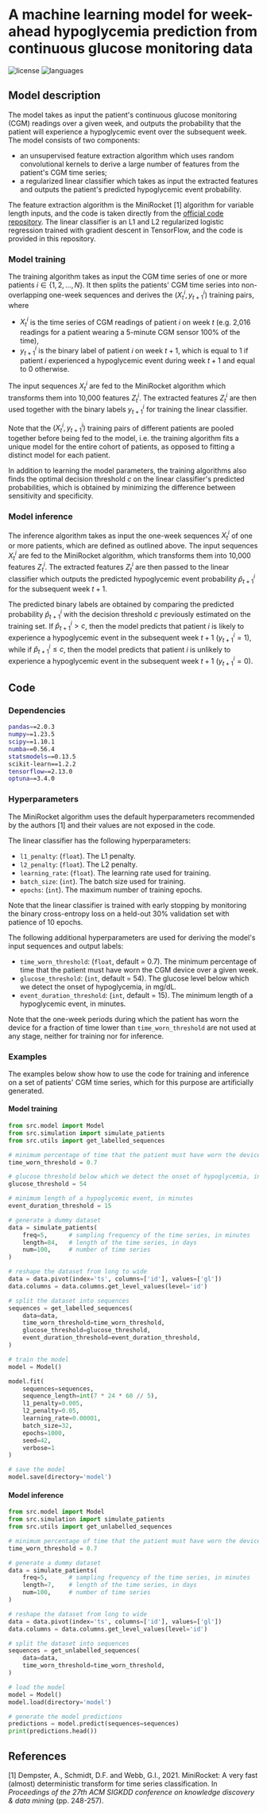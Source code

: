 # A machine learning model for week-ahead hypoglycemia prediction from continuous glucose monitoring data
![license](https://img.shields.io/github/license/flaviagiammarino/stanford-hypoglycemia-forecasting)
![languages](https://img.shields.io/github/languages/top/flaviagiammarino/stanford-hypoglycemia-forecasting)

## Model description
The model takes as input the patient's continuous glucose monitoring (CGM) readings over a given week, 
and outputs the probability that the patient will experience a hypoglycemic event over the subsequent week. 
The model consists of two components: 
- an unsupervised feature extraction algorithm which uses random convolutional kernels to derive a large number 
of features from the patient's CGM time series; 
- a regularized linear classifier which takes as input the extracted features and outputs 
the patient's predicted hypoglycemic event probability.

The feature extraction algorithm is the MiniRocket [1] algorithm for variable length inputs, 
and the code is taken directly from the [official code repository](https://github.com/angus924/minirocket). 
The linear classifier is an L1 and L2 regularized logistic regression trained with gradient descent in TensorFlow, 
and the code is provided in this repository.

### Model training
The training algorithm takes as input the CGM time series of one or more patients $`i \in \{1, 2, \ldots, N\}`$. 
It then splits the patients' CGM time series into non-overlapping one-week sequences and derives the $`(X^{i}_{t}, y^{i}_{t + 1})`$ training pairs, where

- $`X^{i}_{t}`$ is the time series of CGM readings of patient $`i`$ on week $`t`$ (e.g. 2,016 readings for a patient wearing a 5-minute CGM sensor 100% of the time),
- $`y^{i}_{t + 1}`$ is the binary label of patient $`i`$ on week $`t + 1`$, which is equal to 1 if patient $`i`$ experienced a hypoglycemic event during week $`t + 1`$ and equal to 0 otherwise. 

The input sequences $`X^{i}_{t}`$ are fed to the MiniRocket algorithm which transforms them into 10,000 features $`Z^{i}_{t}`$.
The extracted features $`Z^{i}_{t}`$ are then used together with the binary labels $`y^{i}_{t + 1}`$ for training the linear classifier.

Note that the $`(X^{i}_{t}, y^{i}_{t + 1})`$ training pairs of different patients are pooled together before being fed to the model, 
i.e. the training algorithm fits a unique model for the entire cohort of patients, as opposed to fitting a distinct model for each patient.

In addition to learning the model parameters, the training algorithms also finds the optimal decision threshold $`c`$ on the linear classifier's predicted probabilities, 
which is obtained by minimizing the difference between sensitivity and specificity. 

### Model inference
The inference algorithm takes as input the one-week sequences $`X^{i}_{t}`$ of one or more patients, which are defined as outlined above.
The input sequences $`X^{i}_{t}`$ are fed to the MiniRocket algorithm, which transforms them into 10,000 features $`Z^{i}_{t}`$.
The extracted features $`Z^{i}_{t}`$ are then passed to the linear classifier which outputs the predicted hypoglycemic event probability $`\hat{p}^{i}_{t + 1}`$ for the subsequent week $`t + 1`$.

The predicted binary labels are obtained by comparing the predicted probability $`\hat{p}^{i}_{t + 1}`$ with the decision threshold $`c`$ previously estimated on the training set.
If $`\hat{p}^{i}_{t + 1} > c`$, then the model predicts that patient $`i`$ is likely to experience a hypoglycemic event in the subsequent week $`t + 1`$ ($`y^{i}_{t + 1} = 1`$),
while if $`\hat{p}^{i}_{t + 1} \le c`$, then the model predicts that patient $`i`$ is unlikely to experience a hypoglycemic event in the subsequent week $`t + 1`$ ($`y^{i}_{t + 1} = 0`$). 

## Code

### Dependencies

```bash
pandas==2.0.3
numpy==1.23.5
scipy==1.10.1
numba==0.56.4
statsmodels==0.13.5
scikit-learn==1.2.2
tensorflow==2.13.0
optuna==3.4.0
```

### Hyperparameters

The MiniRocket algorithm uses the default hyperparameters recommended by the authors [1] and their values are not exposed in the code.

The linear classifier has the following hyperparameters:

- `l1_penalty`: (`float`). The L1 penalty.
- `l2_penalty`: (`float`). The L2 penalty.
- `learning_rate`: (`float`). The learning rate used for training.
- `batch_size`: (`int`). The batch size used for training.
- `epochs`: (`int`). The maximum number of training epochs.

Note that the linear classifier is trained with early stopping by monitoring the binary cross-entropy loss on a held-out 30% validation set with patience of 10 epochs.

The following additional hyperparameters are used for deriving the model's input sequences and output labels:

- `time_worn_threshold`: (`float`, default = 0.7). The minimum percentage of time that the patient must have worn the CGM device over a given week.
- `glucose_threshold`: (`int`, default = 54). The glucose level below which we detect the onset of hypoglycemia, in mg/dL.
- `event_duration_threshold`: (`int`, default = 15). The minimum length of a hypoglycemic event, in minutes.

Note that the one-week periods during which the patient has worn the device for a fraction of time lower than `time_worn_threshold` are not used at any stage, neither for training nor for inference.

### Examples

The examples below show how to use the code for training and inference on a set of patients' CGM time series, which for this purpose are artificially generated.

#### Model training
```python
from src.model import Model
from src.simulation import simulate_patients
from src.utils import get_labelled_sequences

# minimum percentage of time that the patient must have worn the device over a given week
time_worn_threshold = 0.7

# glucose threshold below which we detect the onset of hypoglycemia, in mg/dL
glucose_threshold = 54

# minimum length of a hypoglycemic event, in minutes
event_duration_threshold = 15

# generate a dummy dataset
data = simulate_patients(
    freq=5,      # sampling frequency of the time series, in minutes
    length=84,   # length of the time series, in days
    num=100,     # number of time series
)

# reshape the dataset from long to wide
data = data.pivot(index='ts', columns=['id'], values=['gl'])
data.columns = data.columns.get_level_values(level='id')

# split the dataset into sequences
sequences = get_labelled_sequences(
    data=data,
    time_worn_threshold=time_worn_threshold,
    glucose_threshold=glucose_threshold,
    event_duration_threshold=event_duration_threshold,
)

# train the model
model = Model()

model.fit(
    sequences=sequences,
    sequence_length=int(7 * 24 * 60 // 5),
    l1_penalty=0.005,
    l2_penalty=0.05,
    learning_rate=0.00001,
    batch_size=32,
    epochs=1000,
    seed=42,
    verbose=1
)

# save the model
model.save(directory='model')
```
#### Model inference
```python
from src.model import Model
from src.simulation import simulate_patients
from src.utils import get_unlabelled_sequences

# minimum percentage of time that the patient must have worn the device over a given week
time_worn_threshold = 0.7

# generate a dummy dataset
data = simulate_patients(
    freq=5,      # sampling frequency of the time series, in minutes
    length=7,    # length of the time series, in days
    num=100,     # number of time series
)

# reshape the dataset from long to wide
data = data.pivot(index='ts', columns=['id'], values=['gl'])
data.columns = data.columns.get_level_values(level='id')

# split the dataset into sequences
sequences = get_unlabelled_sequences(
    data=data,
    time_worn_threshold=time_worn_threshold,
)

# load the model
model = Model()
model.load(directory='model')

# generate the model predictions
predictions = model.predict(sequences=sequences)
print(predictions.head())
```

## References

[1] Dempster, A., Schmidt, D.F. and Webb, G.I., 2021. MiniRocket: A very fast (almost) deterministic transform for time series classification. In *Proceedings of the 27th ACM SIGKDD conference on knowledge discovery & data mining* (pp. 248-257).

